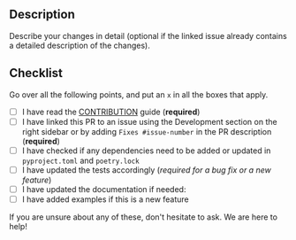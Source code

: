## Description

Describe your changes in detail (optional if the linked issue already contains a detailed description of the changes).

## Checklist

Go over all the following points, and put an `x` in all the boxes that apply.

- [ ] I have read the [CONTRIBUTION](https://github.com/camel-ai/camel/blob/master/CONTRIBUTING.md) guide (**required**)
- [ ] I have linked this PR to an issue using the Development section on the right sidebar or by adding `Fixes #issue-number` in the PR description (**required**)
- [ ] I have checked if any dependencies need to be added or updated in `pyproject.toml` and `poetry.lock`
- [ ] I have updated the tests accordingly (*required for a bug fix or a new feature*)
- [ ] I have updated the documentation if needed:
- [ ] I have added examples if this is a new feature

If you are unsure about any of these, don't hesitate to ask. We are here to help!
